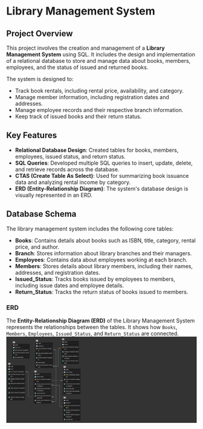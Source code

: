 # Library Management System

## Project Overview

This project involves the creation and management of a **Library Management System** using SQL. It includes the design and implementation of a relational database to store and manage data about books, members, employees, and the status of issued and returned books.

The system is designed to:
- Track book rentals, including rental price, availability, and category.
- Manage member information, including registration dates and addresses.
- Manage employee records and their respective branch information.
- Keep track of issued books and their return status.

## Key Features

- **Relational Database Design**: Created tables for books, members, employees, issued status, and return status.
- **SQL Queries**: Developed multiple SQL queries to insert, update, delete, and retrieve records across the database.
- **CTAS (Create Table As Select)**: Used for summarizing book issuance data and analyzing rental income by category.
- **ERD (Entity-Relationship Diagram)**: The system's database design is visually represented in an ERD.

## Database Schema

The library management system includes the following core tables:
- **Books**: Contains details about books such as ISBN, title, category, rental price, and author.
- **Branch**: Stores information about library branches and their managers.
- **Employees**: Contains data about employees working at each branch.
- **Members**: Stores details about library members, including their names, addresses, and registration dates.
- **Issued_Status**: Tracks books issued by employees to members, including issue dates and employee details.
- **Return_Status**: Tracks the return status of books issued to members.

### ERD

The **Entity-Relationship Diagram (ERD)** of the Library Management System represents the relationships between the tables. It shows how `Books`, `Members`, `Employees`, `Issued_Status`, and `Return_Status` are connected.
![ERD](Library_ERD.png)

